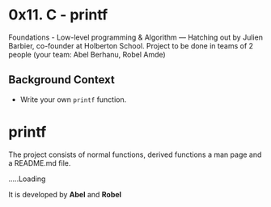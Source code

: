 # 0x11. C - printf
Foundations - Low-level programming & Algorithm ― Hatching out
by Julien Barbier, co-founder at Holberton School.
Project to be done in teams of 2 people (your team: Abel Berhanu, Robel Amde)

## Background Context
* Write your own `printf` function.
# printf
The project consists of normal functions, derived functions a man page and a README.md file.

.....Loading

It is developed by **Abel** and **Robel** 

